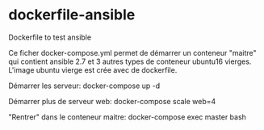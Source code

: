# dockerfile-ansible
Dockerfile to test ansible

Ce ficher docker-compose.yml permet de démarrer un conteneur "maitre" qui contient ansible 2.7
et 3 autres types de conteneur ubuntu16 vierges.
L'image ubuntu vierge est crée avec de dockerfile.

Démarrer les serveur:
docker-compose up -d

Démarrer plus de serveur web:
docker-compose scale web=4

"Rentrer" dans le conteneur maitre:
docker-compose exec master bash 
